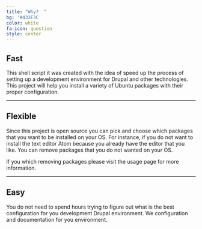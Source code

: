 ```yaml
---
title: "Why?  "
bg: '#433F3C'
color: white
fa-icon: question
style: center
---
```


## Fast
This shell script it was created with the idea of speed up the process of setting up a development
environment for Drupal and other technologies. This project will help you install
a variety of Ubuntu packages with their proper configuration.

-------------------------

## Flexible
Since this project is open source you can pick and choose which packages that you want to be installed
on your OS. For instance, if you do not want to install the text editor Atom because
you already have the editor that you like. You can remove packages that you do not wanted on your OS.

If you which removing packages please visit the usage page for more information.

-------------------------

## Easy
You do not need to spend hours trying to figure out what is the best configuration
for you development Drupal environment. We configuration and documentation for you environment.
